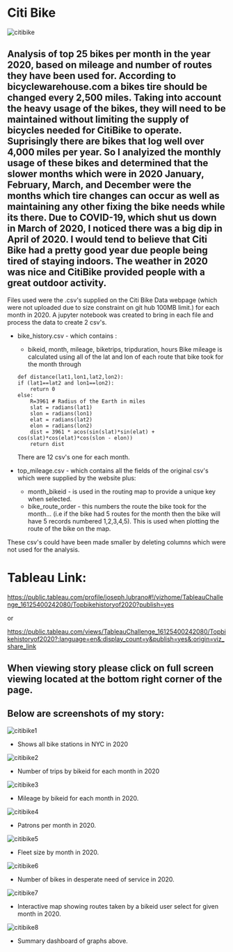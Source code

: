 # Citi Bike

![citibike](Images/citibike.jpg)


## Analysis of top 25 bikes per month in the year 2020, based on mileage and number of routes they have been used for. According to bicyclewarehouse.com a bikes tire should be changed every 2,500 miles.  Taking into account the heavy usage of the bikes, they will need to be maintained without limiting the supply of bicycles needed for CitiBike to operate.  Suprisingly there are bikes that log well over 4,000 miles per year.  So I analyized the monthly usage of these bikes and determined that the slower months which were in 2020 January, February, March, and December were the months which tire changes can occur as well as maintaining any other fixing the bike needs while its there.  Due to COVID-19, which shut us down in March of 2020, I noticed there was a big dip in April of 2020.  I would tend to believe that Citi Bike had a pretty good year due people being tired of staying indoors.  The weather in 2020 was nice and CitiBike provided people with a great outdoor activity.

Files used were the .csv's supplied on the Citi Bike Data webpage (which were not uploaded due to size constraint on git hub 100MB limit.) for each month in 2020.  A jupyter notebook was created to bring in each file and process the data to create 2 csv's.

* bike_history.csv - which contains :
    * bikeid, month, mileage, biketrips, tripduration, hours
    Bike mileage is calculated using all of the lat and lon of each route that bike took for the month through 

    ```
    def distance(lat1,lon1,lat2,lon2):
    if (lat1==lat2 and lon1==lon2):
        return 0
    else:
        R=3961 # Radius of the Earth in miles
        slat = radians(lat1)
        slon = radians(lon1)
        elat = radians(lat2)
        elon = radians(lon2)
        dist = 3961 * acos(sin(slat)*sin(elat) + cos(slat)*cos(elat)*cos(slon - elon))
        return dist
    ```
    There are 12 csv's one for each month.

* top_mileage.csv - which contains all the fields of the original csv's which were supplied by the website plus:
    * month_bikeid - is used in the routing map to provide a unique key when selected.
    * bike_route_order - this numbers the route the bike took for the month... (i.e if the bike had 5 routes for the month then the bike will have 5 records numbered 1,2,3,4,5). This is used when plotting the route of the bike on the map. 

These csv's could have been made smaller by deleting columns which were not used for the analysis.

# Tableau Link:
https://public.tableau.com/profile/joseph.lubrano#!/vizhome/TableauChallenge_16125400242080/Topbikehistoryof2020?publish=yes

or

https://public.tableau.com/views/TableauChallenge_16125400242080/Topbikehistoryof2020?:language=en&:display_count=y&publish=yes&:origin=viz_share_link


## When viewing story please click on full screen viewing located at the bottom right corner of the page.


## Below are screenshots of my story:

![citibike1](Images/Citibike1.jpg)
* Shows all bike stations in NYC in 2020

![citibike2](Images/Citibike2.jpg)
* Number of trips by bikeid for each month in 2020

![citibike3](Images/Citibike3.jpg)
* Mileage by bikeid for each month in 2020.

![citibike4](Images/Citibike4.jpg)
* Patrons per month in 2020.

![citibike5](Images/Citibike5.jpg)
* Fleet size by month in 2020.

![citibike6](Images/Citibike6.jpg)
* Number of bikes in desperate need of service in 2020.


![citibike7](Images/Citibike7.jpg)
* Interactive map showing routes taken by a bikeid user select for given month in 2020.

![citibike8](Images/Citibike8.jpg)
* Summary dashboard of graphs above.
